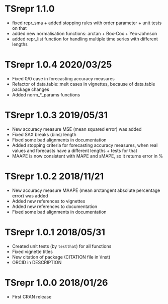 # TSrepr 1.1.0
  * fixed repr_sma + added stopping rules with order parameter + unit tests on that
  * added new normalisation functions: arctan + Box-Cox + Yeo-Johnson
  * added repr_list function for handling multiple time series with different lengths
  
# TSrepr 1.0.4 2020/03/25

  * Fixed 0/0 case in forecasting accuracy measures
  * Refactor of data.table::melt cases in vignettes, because of data.table package changes
  * Added norm_*_params functions

# TSrepr 1.0.3 2019/05/31

  * New accuracy measure MSE (mean squared error) was added
  * Fixed SAX breaks (bins) length
  * Fixed some bad alignments in documentation
  * Added stopping criteria for forecasting accuracy measures, when real values and forecasts have a different lengths + tests for that
  * MAAPE is now consistent with MAPE and sMAPE, so it returns error in %

# TSrepr 1.0.2 2018/11/21

  * New accuracy measure MAAPE (mean arctangent absolute percentage error) was added
  * Added new references to vignettes
  * Added new references to documentation
  * Fixed some bad alignments in documentation

# TSrepr 1.0.1 2018/05/31

  * Created unit tests (by `testthat`) for all functions
  * Fixed vignette titles
  * New citation of package (CITATION file in \inst)
  * ORCID in DESCRIPTION

# TSrepr 1.0.0 2018/01/26

  * First CRAN release
